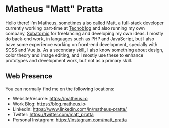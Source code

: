# Matheus "Matt" Pratta

Hello there! I'm Matheus, sometimes also called Matt, a full-stack developer currently working part-time at [Tecnoblog](https://tecnoblog.net) and also running my own company, [Subatomic](https://subatomic.rocks) for freelancing and developing my own ideas. I mostly do back-end work, in languages such as PHP and JavaScript, but I also have some experience working on front-end development, specially with SCSS and Vue.js. As a secondary skill, I also know something about design, color theory and image editing, and I mostly use these to enhance prototypes and development work, but not as a primary skill.

## Web Presence

You can normally find me on the following locations:

- Website/résumé: https://matheus.io
- Work Blog: https://blog.matheus.io
- LinkedIn: https://www.linkedin.com/in/matheus-pratta/
- Twitter: https://twitter.com/matt_pratta
- Personal Instagram: https://instagram.com/matt_pratta
